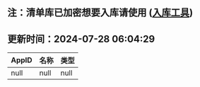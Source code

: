 ## 注：清单库已加密想要入库请使用 ([入库工具](https://github.com/BlankTMing/ManifestAutoUpdate/releases))

## 更新时间：2024-07-28 06:04:29
| AppID | 名称 | 类型  |
| :-------------------- | :----------------------------- | :----------- |
| null | null| null |
